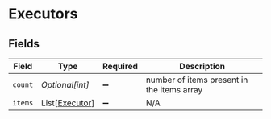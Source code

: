 # Executors


## Fields

| Field                                             | Type                                              | Required                                          | Description                                       |
| ------------------------------------------------- | ------------------------------------------------- | ------------------------------------------------- | ------------------------------------------------- |
| `count`                                           | *Optional[int]*                                   | :heavy_minus_sign:                                | number of items present in the items array        |
| `items`                                           | List[[Executor](../../models/shared/executor.md)] | :heavy_minus_sign:                                | N/A                                               |
